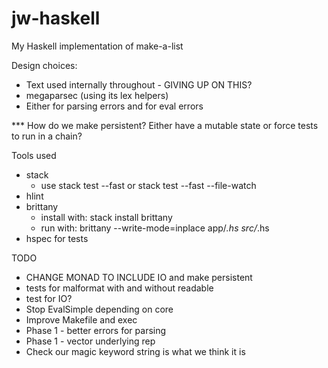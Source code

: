 # jw-haskell

My Haskell implementation of make-a-list

Design choices:

* Text used internally throughout - GIVING UP ON THIS?
* megaparsec (using its lex helpers)
* Either for parsing errors and for eval errors

*** How do we make persistent? Either have a mutable state or force tests to run in a chain?

Tools used

* stack
  + use stack test --fast or stack test --fast --file-watch
* hlint
* brittany
  + install with: stack install brittany
  + run with: brittany --write-mode=inplace app/*.hs src/*.hs
* hspec for tests

TODO

* CHANGE MONAD TO INCLUDE IO and make persistent
* tests for malformat with and without readable
* test for IO?
* Stop EvalSimple depending on core
* Improve Makefile and exec
* Phase 1 - better errors for parsing
* Phase 1 - vector underlying rep
* Check our magic keyword string is what we think it is
